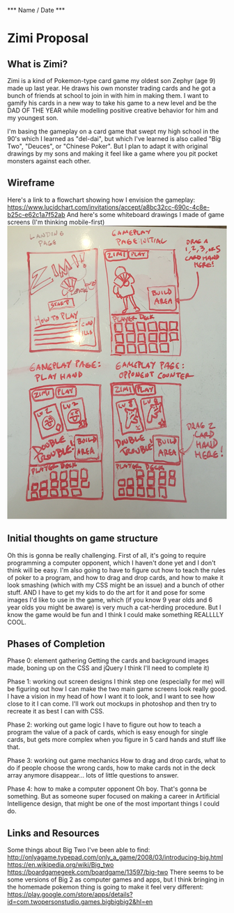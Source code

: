 *** Name / Date ***

# Zimi Proposal

## What is Zimi?

Zimi is a kind of Pokemon-type card game my oldest son Zephyr (age 9) made up last year. He draws his own monster trading cards and he got a bunch of friends at school to join in with him in making them. I want to gamify his cards in a new way to take his game to a new level and be the DAD OF THE YEAR while modelling positive creative behavior for him and my youngest son.

I'm basing the gameplay on a card game that swept my high school in the 90's which I learned as "del-dai", but which I've learned is also called "Big Two", "Deuces", or "Chinese Poker". But I plan to adapt it with original drawings by my sons and making it feel like a game where you pit pocket monsters against each other.

## Wireframe

Here's a link to a flowchart showing how I envision the gameplay:
https://www.lucidchart.com/invitations/accept/a8bc32cc-690c-4c8e-b25c-e62c1a7f52ab
And here's some whiteboard drawings I made of game screens (I'm thinking mobile-first)
<img src = images/ZimiWhiteboard.jpg></img>

## Initial thoughts on game structure

Oh this is gonna be really challenging. First of all, it's going to require programming a computer opponent, which I haven't done yet and I don't think will be easy. I'm also going to have to figure out how to teach the rules of poker to a program, and how to drag and drop cards, and how to make it look smashing (which with my CSS might be an issue) and a bunch of other stuff. AND I have to get my kids to do the art for it and pose for some images I'd like to use in the game, which (if you know 9 year olds and 6 year olds you might be aware) is very much a cat-herding procedure. But I know the game would be fun and I think I could make something REALLLLY COOL.

## Phases of Completion

Phase 0: element gathering
Getting the cards and background images made, boning up on the CSS and jQuery I think I'll need to complete it)

Phase 1: working out screen designs
I think step one (especially for me) will be figuring out how I can make the two main game screens look really good. I have a vision in my head of how I want it to look, and I want to see how close to it I can come. I'll work out mockups in photoshop and then try to recreate it as best I can with CSS.

Phase 2: working out game logic
I have to figure out how to teach a program the value of a pack of cards, which is easy enough for single cards, but gets more complex when you figure in 5 card hands and stuff like that. 

Phase 3: working out game mechanics
How to drag and drop cards, what to do if people choose the wrong cards, how to make cards not in the deck array anymore disappear... lots of little questions to answer.

Phase 4: how to make a computer opponent
Oh boy. That's gonna be something. But as someone super focused on making a career in Artificial Intelligence design, that might be one of the most important things I could do.

## Links and Resources

Some things about Big Two I've been able to find:
http://onlyagame.typepad.com/only_a_game/2008/03/introducing-big.html
https://en.wikipedia.org/wiki/Big_two
https://boardgamegeek.com/boardgame/13597/big-two
There seems to be some versions of Big 2 as computer games and apps, but I think bringing in the homemade pokemon thing is going to make it feel very different:
https://play.google.com/store/apps/details?id=com.twopersonstudio.games.bigbigbig2&hl=en
